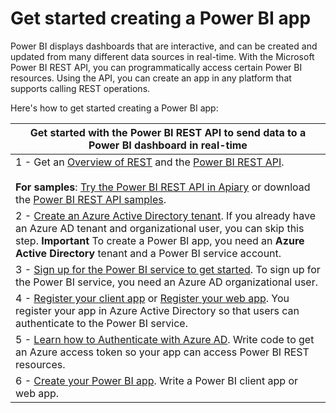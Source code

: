 <properties
   pageTitle="Get started creating a Power BI app"
   description="Get started creating a Power BI app"
   services="powerbi"
   documentationCenter=""
   authors="dvana"
   manager="mblythe"
   editor=""
   tags=""/>

<tags
   ms.service="powerbi"
   ms.devlang="NA"
   ms.topic="article"
   ms.tgt_pltfrm="NA"
   ms.workload="powerbi"
   ms.date="01/06/2016"
   ms.author="derrickv"/>

# Get started creating a Power BI app

Power BI displays dashboards that are interactive, and can be created and updated from many different data sources in real-time. With the Microsoft Power BI REST API, you can programmatically access certain Power BI resources. Using the API, you can create an app in any platform that supports calling REST operations.

Here's how to get started creating a Power BI app:

|Get started with the Power BI REST API to send data to a Power BI dashboard in real-time|
|---|
|1 - Get an [Overview of REST](powerbi-developer-overview-of-power-bi-rest-api.md) and the [Power BI REST API](powerbi-developer-rest-api-reference.md). <br/><br/>**For samples**: [Try the Power BI REST API in Apiary](http://docs.powerbi.apiary.io/#)  or download the [Power BI REST API samples](https://msdn.microsoft.com/en-us/library/mt203554.aspx).|
|2 - [Create an Azure Active Directory tenant](powerbi-developer-create-an-azure-active-directory-tenant.md). If you already have an Azure AD tenant and organizational user, you can skip this step. **Important** To create a Power BI app, you need an **Azure Active Directory** tenant and a Power BI service account.  |
|3 - [Sign up for the Power BI service to get started](powerbi-developer-sign-up-for-power-bi-service.md). To sign up for the Power BI service, you need an Azure AD organizational user. |
|4 - [Register your client app](powerbi-developer-register-a-client-app.md) or [Register your web app](powerbi-developer-register-a-web-app.md). You register your app in Azure Active Directory so that users can authenticate to the Power BI service. |
|5 - [Learn how to Authenticate with Azure AD](powerbi-developer-authenticate-to-power-bi-service.md). Write code to get an Azure access token so your app can access Power BI REST resources. |
|6 - [Create your Power BI app](powerbi-developer-introduction-to-creating-a-power-bi-app.md). Write a Power BI client app or web app. |
